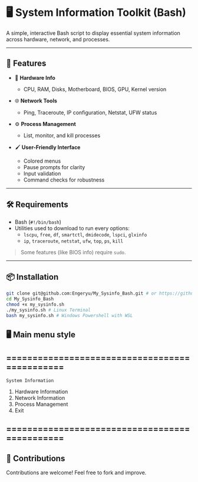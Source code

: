 # 🖥️ System Information Toolkit (Bash)

A simple, interactive Bash script to display essential system information across hardware, network, and processes.

---

## 🚀 Features

- 🔧 **Hardware Info**

  - CPU, RAM, Disks, Motherboard, BIOS, GPU, Kernel version
- 🌐 **Network Tools**

  - Ping, Traceroute, IP configuration, Netstat, UFW status
- ⚙️ **Process Management**

  - List, monitor, and kill processes
- 🖌️ **User-Friendly Interface**

  - Colored menus
  - Pause prompts for clarity
  - Input validation
  - Command checks for robustness

---

## 🛠️ Requirements

- Bash (`#!/bin/bash`)
- Utilities used to download to run every options:
  - `lscpu`, `free`, `df`, `smartctl`, `dmidecode`, `lspci`, `glxinfo`
  - `ip`, `traceroute`, `netstat`, `ufw`, `top`, `ps`, `kill`

> Some features (like BIOS info) require `sudo`.

---

## 📦 Installation

```bash
git clone git@github.com:Engeryu/My_Sysinfo_Bash.git # or https://github.com/Engeryu/My_Sysinfo_Bash.git if SSH-key not configured 
cd My_Sysinfo_Bash
chmod +x my_sysinfo.sh
./my_sysinfo.sh # Linux Terminal
bash my_sysinfo.sh # Windows Powershell with WSL
```

## 🖥️ Main menu style

## ==============================================

    System Information

1) Hardware Information
2) Network Information
3) Process Management
4) Exit

## ==============================================

## 🤝 Contributions

Contributions are welcome! Feel free to fork and improve.

